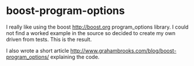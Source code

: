 boost-program-options
=====================

I really like using the boost http://boost.org program_options
library. I could not find a worked example in the source so decided to
create my own driven from tests. This is the result.

I also wrote a short article
http://www.grahambrooks.com/blog/boost-program_options/ explaining the
code.
